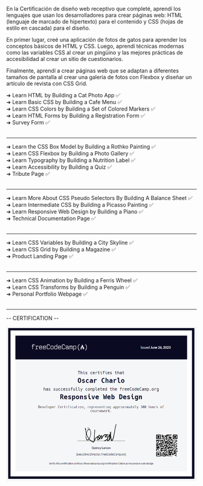 En la Certificación de diseño web receptivo que completé, aprendí los lenguajes que usan los desarrolladores para crear páginas web: HTML (lenguaje de marcado de hipertexto) para el contenido y CSS (hojas de estilo en cascada) para el diseño.

En primer lugar, creé una aplicación de fotos de gatos para aprender los conceptos básicos de HTML y CSS. Luego, aprendí técnicas modernas como las variables CSS al crear un pingüino y las mejores prácticas de accesibilidad al crear un sitio de cuestionarios.

Finalmente, aprendí a crear páginas web que se adaptan a diferentes tamaños de pantalla al crear una galería de fotos con Flexbox y diseñar un artículo de revista con CSS Grid.



➜ Learn HTML by Building a Cat Photo App ✅<br>
➜ Learn Basic CSS by Building a Cafe Menu ✅<br>
➜ Learn CSS Colors by Building a Set of Colored Markers ✅<br>
➜ Learn HTML Forms by Building a Registration Form ✅<br>
➜ Survey Form ✅<br><br>

---

➜ Learn the CSS Box Model by Building a Rothko Painting ✅<br>
➜ Learn CSS Flexbox by Building a Photo Gallery ✅<br>
➜ Learn Typography by Building a Nutrition Label ✅<br>
➜ Learn Accessibility by Building a Quiz ✅<br>
➜ Tribute Page ✅<br><br>

---

➜ Learn More About CSS Pseudo Selectors By Building A Balance Sheet ✅<br>
➜ Learn Intermediate CSS by Building a Picasso Painting ✅<br>
➜ Learn Responsive Web Design by Building a Piano ✅<br>
➜ Technical Documentation Page ✅<br><br>

---

➜ Learn CSS Variables by Building a City Skyline ✅<br>
➜ Learn CSS Grid by Building a Magazine ✅<br>
➜ Product Landing Page ✅<br><br>

---
➜ Learn CSS Animation by Building a Ferris Wheel ✅<br>
➜ Learn CSS Transforms by Building a Penguin ✅<br>
➜ Personal Portfolio Webpage ✅<br><br>

---
-- CERTIFICATION --

<p align="center">
  <img src="../resources/certificateresponsivewebdesign.png" width="525" height="409"/>
</p>







